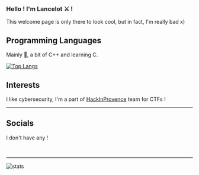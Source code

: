 <!--
**Lotcelan/Lotcelan** is a ✨ _special_ ✨ repository because its `README.md` (this file) appears on your GitHub profile.

Here are some ideas to get you started:

- 🔭 I’m currently working on ...
- 🌱 I’m currently learning ...
- 👯 I’m looking to collaborate on ...
- 🤔 I’m looking for help with ...
- 💬 Ask me about ...
- 📫 How to reach me: ...
- 😄 Pronouns: ...
- ⚡ Fun fact: ...
-->


### Hello ! I'm Lancelot ⚔ !

This welcome page is only there to look cool, but in fact, I'm really bad x)

## Programming Languages

Mainly 🐍, a bit of C++ and learning C.

[![Top Langs](https://github-readme-stats.vercel.app/api/top-langs/?username=Lotcelan)](https://github.com/anuraghazra/github-readme-stats)

## Interests

I like cybersecurity, I'm a part of [HackInProvence](https://www.hackinprovence.fr/) team for CTFs !

---
## Socials

I don't have any !

<br />

---
<img  align='left' alt='stats' src="https://github-readme-stats.vercel.app/api?username=Lotcelan&show_icons=true&theme=synthwave">


